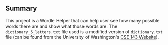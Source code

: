 ## Summary
This project is a Wordle Helper that can help user see how many possible words there are
and show what those words are. The `dictionary_5_letters.txt` file used is a modified
version of `dictionary.txt` file (can be found from the University of Washington's
[CSE 143 Website](https://courses.cs.washington.edu/courses/cse143/22wi/homework/dictionary.txt)).
